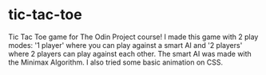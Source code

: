 # tic-tac-toe
Tic Tac Toe game for The Odin Project course! I made this game with 2 play modes: '1 player'
where you can play against a smart AI and '2 players' where 2 players can play against each other.
The smart AI was made with the Minimax Algorithm. I also tried some basic animation on CSS.